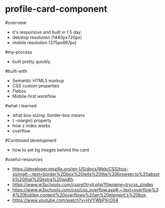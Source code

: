 # profile-card-component


#overview

- it's responsive and built in 1.5 day. 
- dekstop resolution (1440px720px)
- mobile resolution (375px667px)

#my-process
- built pretty quickly.

#built-with
- Semantic HTML5 markup
- CSS custom properties
- Flebox
- Mobile-first workflow

#what i learned
- what box-sizing: border-box means
- ( -margin) property
- how z index works 
- overflow

#Continued development
- how to set bg images behind the card 

#useful-resources
- https://developer.mozilla.org/en-US/docs/Web/CSS/box-sizing#:~:text=border%2Dbox%20tells%20the%20browser,to%20absorb%20that%20extra%20width.
- https://www.w3schools.com/cssref/tryit.php?filename=trycss_zindex
- https://www.w3schools.com/css/css_overflow.asp#:~:text=overflow%3A%20hidden,content%20overflows%20an%20element's%20box.
- https://www.youtube.com/watch?v=HVYWbPXrO04
